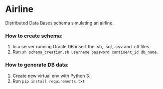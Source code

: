 # Airline
Distributed Data Bases schema simulating an airline.

### How to create schema:

1. In a server running Oracle DB insert the .sh, .sql, .csv and .ctl files.
2. Run `sh schema_creation.sh username password continent_id db_name`.

### How to generate DB data:

1. Create new virtual env with Python 3.
2. Run `pip install requirements.txt`